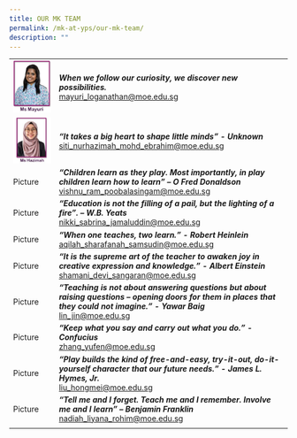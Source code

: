 ```yaml
---
title: OUR MK TEAM
permalink: /mk-at-yps/our-mk-team/
description: ""
---
```

| | |
| -------- | -------- |
| ![](/images/MK%20YPS/Our%20MK%20Staff/MK_Staff_Mayuri.jpg) | ***When we follow our curiosity, we discover new possibilities.*** <br>[mayuri_loganathan@moe.edu.sg](mailto:mayuri_loganathan@moe.edu.sg) |
| ![](/images/MK%20YPS/Our%20MK%20Staff/MK_Staff_Hamizah.jpg) | ***“It takes a big heart to shape little minds” - Unknown*** <br>[siti_nurhazimah_mohd_ebrahim@moe.edu.sg](mailto:siti_nurhazimah_mohd_ebrahim@moe.edu.sg) |
| Picture | ***“Children learn as they play. Most importantly, in play children learn how to learn” – O Fred Donaldson*** <br>[vishnu_ram_poobalasingam@moe.edu.sg](mailto:vishnu_ram_poobalasingam@moe.edu.sg) |
| Picture | ***“Education is not the filling of a pail, but the lighting of a fire”. – W.B. Yeats*** <br>[nikki_sabrina_jamaluddin@moe.edu.sg](mailto:nikki_sabrina_jamaluddin@moe.edu.sg) |
| Picture | ***“When one teaches, two learn.” - Robert Heinlein*** <br>[aqilah_sharafanah_samsudin@moe.edu.sg](mailto:aqilah_sharafanah_samsudin@moe.edu.sg) |
| Picture | ***“It is the supreme art of the teacher to awaken joy in creative expression and knowledge.” - Albert Einstein*** <br>[shamani_devi_sangaran@moe.edu.sg](mailto:shamani_devi_sangaran@moe.edu.sg) |
| Picture | ***“Teaching is not about answering questions but about raising questions – opening doors for them in places that they could not imagine.” - Yawar Baig*** <br>[lin_jin@moe.edu.sg](mailto:lin_jin@moe.edu.sg) |
| Picture | ***“Keep what you say and carry out what you do.”  - Confucius*** <br>[zhang_yufen@moe.edu.sg](mailto:zhang_yufen@moe.edu.sg) |
| Picture | ***“Play builds the kind of free-and-easy, try-it-out, do-it-yourself character that our future needs.” - James L. Hymes, Jr.*** <br>[liu_hongmei@moe.edu.sg](mailto:liu_hongmei@moe.edu.sg) |
| Picture | ***“Tell me and I forget. Teach me and I remember. Involve me and I learn” – Benjamin Franklin*** <br>[nadiah_liyana_rohim@moe.edu.sg](mailto:nadiah_liyana_rohim@moe.edu.sg) |
| | |